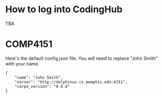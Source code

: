 # How to log into CodingHub

TBA

# COMP4151

Here's the default config.json file. You will need to replace "John Smith" with your name.

```
{
    "name": "John Smith",
    "server": "http://delphinus.cs.memphis.edu:4151",
    "carpo_version": "0.0.8"
}
```